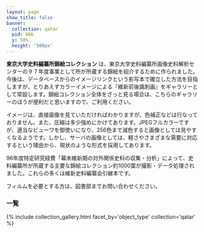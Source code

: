 ```yaml
---
layout: page
show_title: false
banner:
  collection: qatar
  pid: bbb
  y: 50%
  height: '500px'
---
```


__東京大学史料編纂所錦絵コレクション__ は、東京大学史料編纂所画像史料解析センターの９７年度事業として所が所蔵する錦絵を紹介するために作られました。今後は、データベースからのイメージリンクという影写本で確立した方法を目指しますが、とりあえずカラーイメージによる『維新前後諷刺画』をギャラリーとして常設します。錦絵コレクション全体をざっと見る場合は、こちらのギャラリーのほうが便利だと思いますので、ご利用ください。

イメージは、直接画像を見ていただければわかりますが、色補正などは行なっておりません。また、圧縮は多少強めにかけてあります。JPEGフルカラーですが、適当なビューワを御使いになり、256色まで減色すると画像としては見やすくなるようです。しかし、サーバの画像としては、軽さやさまざまな需要に対応するという理由から、現状のような形式を採用してあります。

96年度特定研究経費「幕末維新期の対外関係史料の収集・分析」によって、史料編纂所が所蔵する主要な錦絵コレクション約1000葉が撮影・データ処理されました。これらの多くは維新史料編纂会引継本です。

フィルムを必要とする方は、図書部までお問い合わせください。

### 一覧

{% include collection_gallery.html facet_by='object_type' collection='qatar' %}
